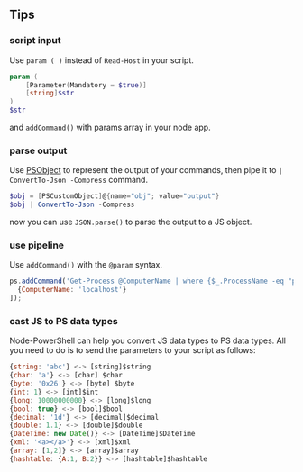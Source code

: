 Tips
------
### script input
Use `param ( )` instead of `Read-Host` in your script.
```PowerShell
param (
    [Parameter(Mandatory = $true)]
    [string]$str
)
$str
```
and `addCommand()` with params array in your node app.

### parse output
Use [PSObject](https://devopscollective.gitbooks.io/the-big-book-of-powershell-gotchas/content/manuscript/new-object_psobject_vs_pscustomobject.html) to represent the output of your commands,
then pipe it to `| ConvertTo-Json -Compress` command.
```PowerShell
$obj = [PSCustomObject]@{name="obj"; value="output"}
$obj | ConvertTo-Json -Compress
```
now you can use `JSON.parse()` to parse the output to a JS object.

### use pipeline
Use `addCommand()` with the `@param` syntax.
```javascript
ps.addCommand('Get-Process @ComputerName | where {$_.ProcessName -eq "powershell"}', [
  {ComputerName: 'localhost'}
]);
```

### cast JS to PS data types
Node-PowerShell can help you convert JS data types to PS data types.
All you need to do is to send the parameters to your script as follows:
```javascript
{string: 'abc'} <-> [string]$string
{char: 'a'} <-> [char] $char
{byte: '0x26'} <-> [byte] $byte
{int: 1} <-> [int]$int
{long: 10000000000} <-> [long]$long
{bool: true} <-> [bool]$bool
{decimal: '1d'} <-> [decimal]$decimal
{double: 1.1} <-> [double]$double
{DateTime: new Date()} <-> [DateTime]$DateTime
{xml: '<a></a>'} <-> [xml]$xml
{array: [1,2]} <-> [array]$array
{hashtable: {A:1, B:2}} <-> [hashtable]$hashtable
```
